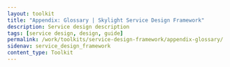 ```yaml
---
layout: toolkit
title: "Appendix: Glossary | Skylight Service Design Framework"
description: Service design description
tags: [service design, design, guide]
permalink: /work/toolkits/service-design-framework/appendix-glossary/
sidenav: service_design_framework
content_type: Toolkit
---
```


